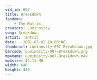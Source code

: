 ```yaml
---
vid_id: 007
title: Breakdown
fandoms:
    - The Matrix
creators: Luminosity
song: Breakdown
artist: Tantric
date:   2001-07-02 10:00:00
thumbnail: Luminosity-007-Breakdown.jpg
barcode: Luminosity-007-Breakdown.png
mp4name: Luminosity-007-Breakdown.m4v
mp4size: 42.11 MB
width: 640
height: 480
---
```



  